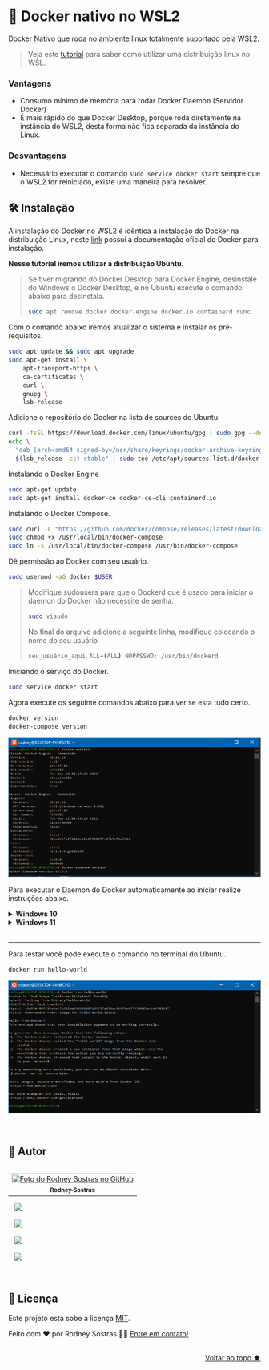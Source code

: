 # 📄 Docker nativo no WSL2

Docker Nativo que roda no ambiente linux totalmente suportado pela WSL2.

> Veja este [tutorial](./wsl2-ubuntu.md) para saber como utilizar uma distribuição linux no WSL.

### Vantagens
- Consumo mínimo de memória para rodar Docker Daemon (Servidor Docker)
- É mais rápido do que Docker Desktop, porque roda diretamente na instância do WSL2, desta forma não fica separada da instância do Linux.

### Desvantagens
- Necessário executar o comando `sudo service docker start` sempre que o WSL2 for reiniciado, existe uma maneira para resolver.

## 🛠 Instalação

A instalação do Docker no WSL2 é idêntica a instalação do Docker na distribuição Linux, neste [link](https://docs.docker.com/engine/install/) possui a documentação oficial do Docker para instalação.

**Nesse tutorial iremos utilizar a distribuição Ubuntu.**

> Se tiver migrando do Docker Desktop para Docker Engine, desinstale do Windows o Docker Desktop, e no Ubuntu execute o comando abaixo para desinstala.
> ```bash
> sudo apt remove docker docker-engine docker.io containerd runc
> ```

Com o comando abaixo iremos atualizar o sistema e instalar os pré-requisitos.

```bash
sudo apt update && sudo apt upgrade
sudo apt-get install \
    apt-transport-https \
    ca-certificates \
    curl \
    gnupg \
    lsb-release
```

Adicione o repositório do Docker na lista de sources do Ubuntu.
```bash
curl -fsSL https://download.docker.com/linux/ubuntu/gpg | sudo gpg --dearmor -o /usr/share/keyrings/docker-archive-keyring.gpg
echo \
  "deb [arch=amd64 signed-by=/usr/share/keyrings/docker-archive-keyring.gpg] https://download.docker.com/linux/ubuntu \
  $(lsb_release -cs) stable" | sudo tee /etc/apt/sources.list.d/docker.list > /dev/null
```

Instalando o Docker Engine
```bash
sudo apt-get update
sudo apt-get install docker-ce docker-ce-cli containerd.io
```

Instalando o Docker Compose.

```bash
sudo curl -L "https://github.com/docker/compose/releases/latest/download/docker-compose-$(uname -s)-$(uname -m)" -o /usr/local/bin/docker-compose
sudo chmod +x /usr/local/bin/docker-compose
sudo ln -s /usr/local/bin/docker-compose /usr/bin/docker-compose
```

Dê permissão ao Docker com seu usuário.
```bash
sudo usermod -aG docker $USER
```

>Modifique sudousers para que o Dockerd que é usado para iniciar o daemon do Docker não necessite de senha.
> ```bash
> sudo visudo
> ```
> No final do arquivo adicione a seguinte linha, modifique colocando o nome do seu usuário 
> ```bash
> seu_usuário_aqui ALL=(ALL) NOPASSWD: /usr/bin/dockerd
> ```

Iniciando o serviço do Docker.
```bash
sudo service docker start
```

Agora execute os seguinte comandos abaixo para ver se esta tudo certo.

```bash
docker version
docker-compose version
```

![docker version](./assets/img/ubuntu-docker-native.png)

Para executar o Daemon do Docker automaticamente ao iniciar realize instruções abaixo.

<details>
<summary><b>Windows 10</b></summary>

### No terminal do Linux
```bash
echo '# Inicia o daemon do Docker automaticamente ao efetuar login se não estiver em execução.' >> ~/.bashrc 
echo 'RUNNING=`ps aux | grep dockerd | grep -v grep`' >> ~/.bashrc
echo 'if [ -z "$RUNNING" ]; then' >> ~/.bashrc
echo '    sudo dockerd > /dev/null 2>&1 &' >> ~/.bashrc
echo '    disown' >> ~/.bashrc
echo 'fi' >> ~/.bashrc
```
</details>

<details>
<summary><b>Windows 11</b></summary>

### No terminal do Linux
```bash
sudo nano /etc/wsl.conf
```

Agora cole esse conteúdo
<pre>
[boot]
command="service docker start" 
</pre>

<blockquote>Para salvar pressione <code>CTRL + X</code>, depois <code>Y + ENTER</code></blockquote>

</details>

<br />

---

Para testar você pode execute o comando no terminal do Ubuntu.
```bash
docker run hello-world
```
![docker hello world](./assets/img/ubuntu-docker-hello_world.png)

<br />

## 🦸 Autor

<table align="left">
  <tr>
    <td align="center">
      <a href="#">
        <img src="https://github.com/rodneysostras.png" width="150px;" alt="Foto do Rodney Sostras no GitHub"/><br>
        <sub>
          <b>Rodney Sostras</b>
        </sub>
      </a>
    </td>
  </tr>
</table>
<p>
    &nbsp;&nbsp;
    <a href="https://github.com/rodneysostras">
        <img src="https://img.shields.io/badge/rodneysostras-000000?style=for-the-badge&logo=GitHub&logoColor=FFF" />
    </a>
</p>
<p>
    &nbsp;&nbsp;
    <a href="https://linkedin.com/in/rodney-sostras" alt="Linkedin do Rodney Sostras">
        <img src="https://img.shields.io/badge/-rodney--sostras-0077B5?style=for-the-badge&logo=Linkedin&logoColor=FFF"/>
    </a>
</p>
<p>&nbsp;&nbsp;
    <a href="mailto:rodney.sostras@gmail.com" alt="Email do Rodney Sostras">
        <img src="https://img.shields.io/badge/-rodney.sostras@gmail.com-D14836?style=for-the-badge&logo=Gmail&logoColor=FFF" />
    </a>
</p>
<p>&nbsp;&nbsp;
    <a href="https://rodneysostras.me/" alt="Web Site do Rodney Sostras">
        <img src="https://img.shields.io/badge/%F0%9F%8C%8E%20RODNEYSOSTRAS.ME%20-191919?style=for-the-badge" />
    </a>
</p>

<br />


## 📝 Licença

Este projeto esta sobe a licença [MIT](https://raw.githubusercontent.com/git/git-scm.com/main/MIT-LICENSE.txt).

Feito com ❤️ por Rodney Sostras 👋🏽 [Entre em contato!](https://www.linkedin.com/in/rodney-sostras/)

<br />

<div align="right"><a href="#">Voltar ao topo ⬆</a></div>